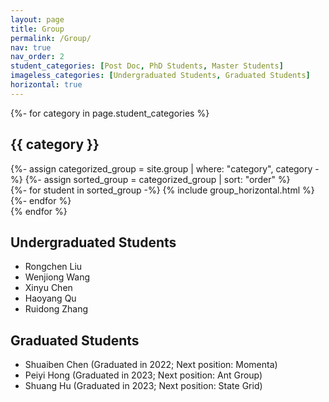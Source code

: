 ```yaml
---
layout: page
title: Group
permalink: /Group/
nav: true
nav_order: 2
student_categories: [Post Doc, PhD Students, Master Students]
imageless_categories: [Undergraduated Students, Graduated Students]
horizontal: true
---
```


<!-- pages/group.md -->
<div class="projects">
<!-- Display categorized student -->
{%- for category in page.student_categories %}
  <h2 class="category">{{ category }}</h2>
  {%- assign categorized_group = site.group | where: "category", category -%}
  {%- assign sorted_group = categorized_group | sort: "order" %}
  <!-- Generate cards for each student -->
  <div class="container">
    <div class="row row-cols-1">
    {%- for student in sorted_group -%}
      {% include group_horizontal.html %}
    {%- endfor %}
    </div>
  </div>
{% endfor %}
<h2 class="category">Undergraduated Students</h2>
<ul>
<li>Rongchen Liu</li>
<li>Wenjiong Wang</li>
<li>Xinyu Chen</li>
<li>Haoyang Qu</li>
<li>Ruidong Zhang</li>
</ul>
<h2 class="category">Graduated Students</h2>
<ul>
<li>Shuaiben Chen (Graduated in 2022; Next position: Momenta)</li>
<li>Peiyi Hong (Graduated in 2023; Next position: Ant Group)</li>
<li>Shuang Hu (Graduated in 2023; Next position: State Grid)</li>
</ul>
</div>
